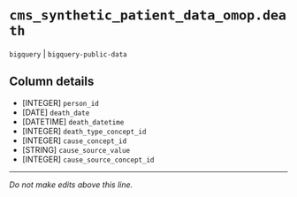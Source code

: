 # `cms_synthetic_patient_data_omop.death`
`bigquery` | `bigquery-public-data`

## Column details
* [INTEGER]   `person_id`
* [DATE]      `death_date`
* [DATETIME]  `death_datetime`
* [INTEGER]   `death_type_concept_id`
* [INTEGER]   `cause_concept_id`
* [STRING]    `cause_source_value`
* [INTEGER]   `cause_source_concept_id`

-------------------------------------------------------------------------------
*Do not make edits above this line.*
